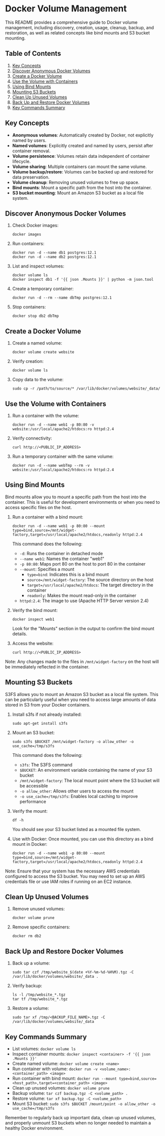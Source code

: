 # Docker Volume Management

This README provides a comprehensive guide to Docker volume management, including discovery, creation, usage, cleanup, backup, and restoration, as well as related concepts like bind mounts and S3 bucket mounting.

## Table of Contents

1. [Key Concepts](#key-concepts)
2. [Discover Anonymous Docker Volumes](#discover-anonymous-docker-volumes)
3. [Create a Docker Volume](#create-a-docker-volume)
4. [Use the Volume with Containers](#use-the-volume-with-containers)
5. [Using Bind Mounts](#using-bind-mounts)
6. [Mounting S3 Buckets](#mounting-s3-buckets)
7. [Clean Up Unused Volumes](#clean-up-unused-volumes)
8. [Back Up and Restore Docker Volumes](#back-up-and-restore-docker-volumes)
9. [Key Commands Summary](#key-commands-summary)

## Key Concepts

- **Anonymous volumes**: Automatically created by Docker, not explicitly named by users.
- **Named volumes**: Explicitly created and named by users, persist after container removal.
- **Volume persistence**: Volumes retain data independent of container lifecycle.
- **Volume sharing**: Multiple containers can mount the same volume.
- **Volume backup/restore**: Volumes can be backed up and restored for data preservation.
- **Volume cleanup**: Removing unused volumes to free up space.
- **Bind mounts**: Mount a specific path from the host into the container.
- **S3 bucket mounting**: Mount an Amazon S3 bucket as a local file system.

## Discover Anonymous Docker Volumes

1. Check Docker images:
   ```
   docker images
   ```

2. Run containers:
   ```
   docker run -d --name db1 postgres:12.1
   docker run -d --name db2 postgres:12.1
   ```

3. List and inspect volumes:
   ```
   docker volume ls
   docker inspect db1 -f '{{ json .Mounts }}' | python -m json.tool
   ```

4. Create a temporary container:
   ```
   docker run -d --rm --name dbTmp postgres:12.1
   ```

5. Stop containers:
   ```
   docker stop db2 dbTmp
   ```

## Create a Docker Volume

1. Create a named volume:
   ```
   docker volume create website
   ```

2. Verify creation:
   ```
   docker volume ls
   ```

3. Copy data to the volume:
   ```
   sudo cp -r /path/to/source/* /var/lib/docker/volumes/website/_data/
   ```

## Use the Volume with Containers

1. Run a container with the volume:
   ```
   docker run -d --name web1 -p 80:80 -v website:/usr/local/apache2/htdocs:ro httpd:2.4
   ```

2. Verify connectivity:
   ```
   curl http://<PUBLIC_IP_ADDRESS>
   ```

3. Run a temporary container with the same volume:
   ```
   docker run -d --name webTmp --rm -v website:/usr/local/apache2/htdocs:ro httpd:2.4
   ```

## Using Bind Mounts

Bind mounts allow you to mount a specific path from the host into the container. This is useful for development environments or when you need to access specific files on the host.

1. Run a container with a bind mount:
   ```
   docker run -d --name web1 -p 80:80 --mount type=bind,source=/mnt/widget-factory,target=/usr/local/apache2/htdocs,readonly httpd:2.4
   ```

   This command does the following:
   - `-d`: Runs the container in detached mode
   - `--name web1`: Names the container "web1"
   - `-p 80:80`: Maps port 80 on the host to port 80 in the container
   - `--mount`: Specifies a mount
     - `type=bind`: Indicates this is a bind mount
     - `source=/mnt/widget-factory`: The source directory on the host
     - `target=/usr/local/apache2/htdocs`: The target directory in the container
     - `readonly`: Makes the mount read-only in the container
   - `httpd:2.4`: The image to use (Apache HTTP Server version 2.4)

2. Verify the bind mount:
   ```
   docker inspect web1
   ```
   Look for the "Mounts" section in the output to confirm the bind mount details.

3. Access the website:
   ```
   curl http://<PUBLIC_IP_ADDRESS>
   ```

Note: Any changes made to the files in `/mnt/widget-factory` on the host will be immediately reflected in the container.

## Mounting S3 Buckets

S3FS allows you to mount an Amazon S3 bucket as a local file system. This can be particularly useful when you need to access large amounts of data stored in S3 from your Docker containers.

1. Install s3fs if not already installed:
   ```
   sudo apt-get install s3fs
   ```

2. Mount an S3 bucket:
   ```
   sudo s3fs $BUCKET /mnt/widget-factory -o allow_other -o use_cache=/tmp/s3fs
   ```

   This command does the following:
   - `s3fs`: The S3FS command
   - `$BUCKET`: An environment variable containing the name of your S3 bucket
   - `/mnt/widget-factory`: The local mount point where the S3 bucket will be accessible
   - `-o allow_other`: Allows other users to access the mount
   - `-o use_cache=/tmp/s3fs`: Enables local caching to improve performance

3. Verify the mount:
   ```
   df -h
   ```
   You should see your S3 bucket listed as a mounted file system.

4. Use with Docker:
   Once mounted, you can use this directory as a bind mount in Docker:
   ```
   docker run -d --name web1 -p 80:80 --mount type=bind,source=/mnt/widget-factory,target=/usr/local/apache2/htdocs,readonly httpd:2.4
   ```

Note: Ensure that your system has the necessary AWS credentials configured to access the S3 bucket. You may need to set up an AWS credentials file or use IAM roles if running on an EC2 instance.

## Clean Up Unused Volumes

1. Remove unused volumes:
   ```
   docker volume prune
   ```

2. Remove specific containers:
   ```
   docker rm db2
   ```

## Back Up and Restore Docker Volumes

1. Back up a volume:
   ```
   sudo tar czf /tmp/website_$(date +%Y-%m-%d-%H%M).tgz -C /var/lib/docker/volumes/website/_data .
   ```

2. Verify backup:
   ```
   ls -l /tmp/website_*.tgz
   tar tf /tmp/website_*.tgz
   ```

3. Restore a volume:
   ```
   sudo tar xf /tmp/<BACKUP_FILE_NAME>.tgz -C /var/lib/docker/volumes/website/_data
   ```

## Key Commands Summary

- List volumes: `docker volume ls`
- Inspect container mounts: `docker inspect <container> -f '{{ json .Mounts }}'`
- Create named volume: `docker volume create <name>`
- Run container with volume: `docker run -v <volume_name>:<container_path> <image>`
- Run container with bind mount: `docker run --mount type=bind,source=<host_path>,target=<container_path> <image>`
- Clean up unused volumes: `docker volume prune`
- Backup volume: `tar czf backup.tgz -C <volume_path> .`
- Restore volume: `tar xf backup.tgz -C <volume_path>`
- Mount S3 bucket: `sudo s3fs $BUCKET /mount/point -o allow_other -o use_cache=/tmp/s3fs`

Remember to regularly back up important data, clean up unused volumes, and properly unmount S3 buckets when no longer needed to maintain a healthy Docker environment.
